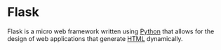 # Flask

Flask is a micro web framework written using [Python](/wiki/Python) that allows for the design of web applications that generate [HTML](/wiki/HTML) dynamically.